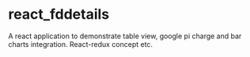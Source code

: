 # react_fddetails
A react application to demonstrate table view, google pi charge and bar charts integration. React-redux concept etc.
